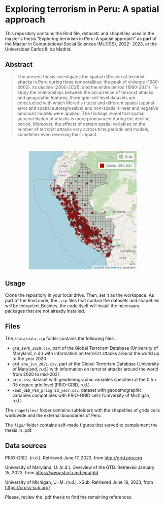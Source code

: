 # Exploring terrorism in Peru: A spatial approach

This repository contains the Rmd file, datasets and shapefiles used in the master's thesis "Exploring terrorism in Peru: A spatial approach" as part of the Master in Computational Social Sciences (MUCSS), 2022- 2023, at the Universidad Carlos III de Madrid.

## Abstract
> The present thesis investigates the spatial diffusion of terrorist attacks in Peru during three temporalities: the peak of violence (1980-2000), its decline (2000-2021), and the entire period (1980-2021). To study the relationships between the occurrence of terrorist attacks and geographic features, three grid-cell level datasets are constructed with which Moran's _I_ tests and different spatial (spatial error and spatial autoregressive) and non-spatial (linear and negative binomial) models were applied. The findings reveal that spatial autocorrelation of attacks is more pronounced during the decline period. Moreover, the effects of certain spatial variables on the number of terrorist attacks vary across time periods and models, sometimes even reversing their impact.
<br>
<p align="center">
  <img src="figs/map_full.png" width="350" title="attacks in Peru">
</p>

## Usage
Clone the repository in your local drive. Then, set it as the workspace. As part of the Rmd code, the `.zip` files that contain the datasets and shapefiles will be extracted. Besides, the code itself will install the necessary packages that are not already installed.

## Files
The `/data/data.zip` folder contains the following files:
- `gtd_1970_2020.csv`, part of the Global Terrorism Database (University of Maryland, n.d.) with information on terrorist attacks around the world up to the year 2020.
- `gtd_ene_jun_2021.csv`, part of the Global Terrorism Database (University of Maryland, n.d.) with information on terrorist attacks around the world from 2020 to mid-2021.
- `prio.csv`, dataset with geodemographic variables specified at the 0.5 x 05 degree grid level (PRIO-GRID, n.d.)
- `xSub_GED_PER_priogrid_year.csv`, dataset with geodemographic variables compatibles with PRIO-GRID cells (University of Michigan, n.d.)

The `shapefiles/` folder contains subfolders with the shapefiles of grids cells worldwide and the external boundaries of Peru.

The `figs/` folder contains self-made figures that served to complement the thesis in .pdf.

## Data sources
PRIO-GRID. (n.d.). Retrieved June 17, 2023, from http://grid.prio.org

University of Maryland, U. (n.d.). Overview of the GTD. Retrieved January 15, 2023, from https://www.start.umd.edu/gtd

University of Michigan, U.-M. (n.d.). xSub. Retrieved June 19, 2023, from https://cross-sub.org/

Please, review the .pdf thesis to find the remaining references.

